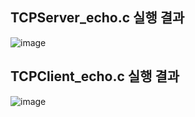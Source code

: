 ## TCPServer_echo.c 실행 결과
![image](https://user-images.githubusercontent.com/101851472/232432894-498261e1-a1d7-437b-8f85-9b02d3fdee35.png)

## TCPClient_echo.c 실행 결과
![image](https://user-images.githubusercontent.com/101851472/232432818-022d3227-3fa2-4f08-84f3-c4c4b0052295.png)

